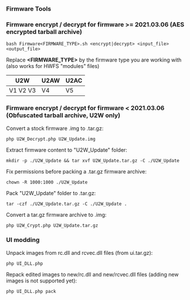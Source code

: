 ### Firmware Tools

### Firmware encrypt / decrypt for firmware >= 2021.03.06 (AES encrypted tarball archive)

    bash Firmware<FIRMWARE_TYPE>.sh <encrypt|decrypt> <input_file> <output_file>

Replace **<FIRMWARE_TYPE>** by the firmware type you are working with (also works for HWFS "modules" files)

| U2W | U2AW | U2AC |
|--|--|--|
| V1 V2 V3 | V4 | V5 |


### Firmware encrypt / decrypt for firmware < 2021.03.06 (Obfuscated tarball archive, U2W only)

Convert a stock firmware .img to .tar.gz:

    php U2W_Decrypt.php U2W_Update.img
Extract firmware content to "U2W_Update" folder:

    mkdir -p ./U2W_Update && tar xvf U2W_Update.tar.gz -C ./U2W_Update
Fix permissions before packing a .tar.gz firmware archive:

    chown -R 1000:1000 ./U2W_Update
Pack "U2W_Update" folder to .tar.gz:

    tar -czf ./U2W_Update.tar.gz -C ./U2W_Update .
Convert a tar.gz firmware archive to .img:

    php U2W_Crypt.php U2W_Update.tar.gz

### UI modding

Unpack images from rc.dll and rcvec.dll files (from ui.tar.gz):

    php UI_DLL.php
Repack edited images to new/rc.dll and new/rcvec.dll files (adding new images is not supported yet):

    php UI_DLL.php pack
